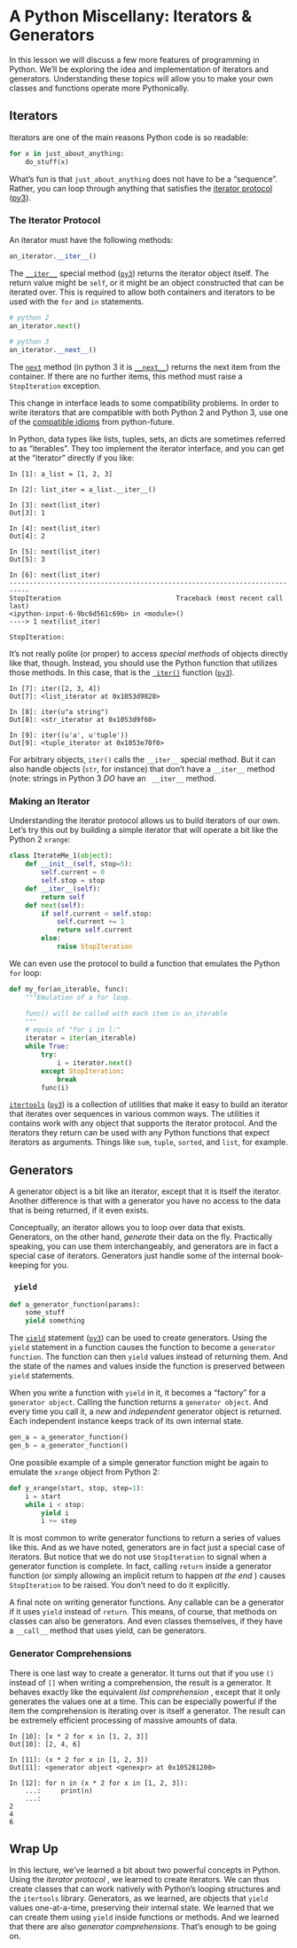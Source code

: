 # A Python Miscellany: Iterators & Generators

In this lesson we will discuss a few more features of programming in Python.
We’ll be exploring the idea and implementation of iterators and generators.
Understanding these topics will allow you to make your own classes and
functions operate more Pythonically.

## Iterators

Iterators are one of the main reasons Python code is so readable:

    
```python
for x in just_about_anything:
    do_stuff(x)
```

What’s fun is that `just_about_anything` does not have to be a “sequence”.
Rather, you can loop through anything that satisfies the [iterator
protocol](http://docs.python.org/2/library/stdtypes.html#typeiter "\(in Python
v2.7\)") ([py3](http://docs.python.org/3/library/stdtypes.html#typeiter "\(in
Python v3.6\)")).

### The Iterator Protocol

An iterator must have the following methods:

    
```python
an_iterator.__iter__()
```

The
[`__iter__`](http://docs.python.org/2/library/stdtypes.html#iterator.__iter__
"\(in Python v2.7\)") special method
([`py3`](http://docs.python.org/3/library/stdtypes.html#iterator.__iter__
"\(in Python v3.6\)")) returns the iterator object itself. The return value
might be `self`, or it might be an object constructed that can be iterated
over. This is required to allow both containers and iterators to be used with
the `for` and `in` statements.

    
```python
# python 2
an_iterator.next()

# python 3
an_iterator.__next__()
```

The [`next`](http://docs.python.org/2/library/stdtypes.html#iterator.next
"\(in Python v2.7\)") method (in python 3 it is
[`__next__`](http://docs.python.org/3/library/stdtypes.html#iterator.__next__
"\(in Python v3.6\)")) returns the next item from the container. If there are
no further items, this method must raise a `StopIteration` exception.

This change in interface leads to some compatibility problems. In order to
write iterators that are compatible with both Python 2 and Python 3, use one
of the [compatible idioms](http://python-future.org/compatible_idioms.html#custom-iterators) from python-future.

In Python, data types like lists, tuples, sets, an dicts are sometimes
referred to as “iterables”. They too implement the iterator interface, and you
can get at the “iterator” directly if you like:

    
```
In [1]: a_list = [1, 2, 3]

In [2]: list_iter = a_list.__iter__()

In [3]: next(list_iter)
Out[3]: 1

In [4]: next(list_iter)
Out[4]: 2

In [5]: next(list_iter)
Out[5]: 3

In [6]: next(list_iter)
---------------------------------------------------------------------------
StopIteration                             Traceback (most recent call last)
<ipython-input-6-9bc6d561c69b> in <module>()
----> 1 next(list_iter)

StopIteration:
```

It’s not really polite (or proper) to access _special methods_ of objects
directly like that, though. Instead, you should use the Python function that
utilizes those methods. In this case, that is the [`
iter()`](http://docs.python.org/2/library/functions.html#iter "\(in Python
v2.7\)") function
([`py3`](http://docs.python.org/3/library/functions.html#iter "\(in Python
v3.6\)")).

    
```
In [7]: iter([2, 3, 4])
Out[7]: <list_iterator at 0x1053d9828>

In [8]: iter(u"a string")
Out[8]: <str_iterator at 0x1053d9f60>

In [9]: iter((u'a', u'tuple'))
Out[9]: <tuple_iterator at 0x1053e70f0>
```

For arbitrary objects, `iter()` calls the `__iter__` special method. But it
can also handle objects (`str`, for instance) that don’t have a `__iter__`
method (note: strings in Python 3 _DO_ have an ` __iter__` method.

### Making an Iterator

Understanding the iterator protocol allows us to build iterators of our own.
Let’s try this out by building a simple iterator that will operate a bit like
the Python 2 `xrange`:

    
```python
class IterateMe_1(object):
    def __init__(self, stop=5):
        self.current = 0
        self.stop = stop
    def __iter__(self):
        return self
    def next(self):
        if self.current < self.stop:
            self.current += 1
            return self.current
        else:
            raise StopIteration
```

We can even use the protocol to build a function that emulates the Python
`for` loop:

    
```python
def my_for(an_iterable, func):
    """Emulation of a for loop.

    func() will be called with each item in an_iterable
    """
    # equiv of "for i in l:"
    iterator = iter(an_iterable)
    while True:
        try:
            i = iterator.next()
        except StopIteration:
            break
        func(i)
```

[`itertools`](http://docs.python.org/2/library/itertools.html#module-itertools
"\(in Python v2.7\)")
([`py3`](http://docs.python.org/3/library/itertools.html#module-itertools
"\(in Python v3.6\)")) is a collection of utilities that make it easy to build
an iterator that iterates over sequences in various common ways. The utilities
it contains work with any object that supports the iterator protocol. And the
iterators they return can be used with any Python functions that expect
iterators as arguments. Things like `sum`, `tuple`, `sorted`, and `list`, for
example.

## Generators

A generator object is a bit like an iterator, except that it is itself the
iterator. Another difference is that with a generator you have no access to
the data that is being returned, if it even exists.

Conceptually, an iterator allows you to loop over data that exists.
Generators, on the other hand, _generate_ their data on the fly. Practically
speaking, you can use them interchangeably, and generators are in fact a
special case of iterators. Generators just handle some of the internal book-
keeping for you.

### ` yield`

    
```python
def a_generator_function(params):
    some_stuff
    yield something
```

The [`yield`](http://docs.python.org/2/reference/simple_stmts.html#yield "\(in
Python v2.7\)") statement
([`py3`](http://docs.python.org/3/reference/simple_stmts.html#yield "\(in
Python v3.6\)")) can be used to create generators. Using the `yield` statement
in a function causes the function to become a `generator function`. The
function can then `yield` values instead of returning them. And the state of
the names and values inside the function is preserved between `yield`
statements.

When you write a function with `yield` in it, it becomes a “factory” for a
`generator object`. Calling the function returns a `generator object`. And
every time you call it, a _new_ and _independent_ generator object is
returned. Each independent instance keeps track of its own internal state.

    
```python
gen_a = a_generator_function()
gen_b = a_generator_function()
```

One possible example of a simple generator function might be again to emulate
the `xrange` object from Python 2:

    
```python
def y_xrange(start, stop, step=1):
    i = start
    while i < stop:
        yield i
        i += step
```

It is most common to write generator functions to return a series of values
like this. And as we have noted, generators are in fact just a special case of
iterators. But notice that we do not use `StopIteration` to signal when a
generator function is complete. In fact, calling `return` inside a generator
function (or simply allowing an implicit return to happen _at the end_ )
causes `StopIteration` to be raised. You don’t need to do it explicitly.

A final note on writing generator functions. Any callable can be a generator
if it uses `yield` instead of `return`. This means, of course, that methods on
classes can also be generators. And even classes themselves, if they have a
`__call__` method that uses yield, can be generators.

### Generator Comprehensions

There is one last way to create a generator. It turns out that if you use `()`
instead of `[]` when writing a comprehension, the result is a generator. It
behaves exactly like the equivalent _list comprehension_ , except that it only
generates the values one at a time. This can be especially powerful if the
item the comprehension is iterating over is itself a generator. The result can
be extremely efficient processing of massive amounts of data.

    
```
In [10]: [x * 2 for x in [1, 2, 3]]
Out[10]: [2, 4, 6]

In [11]: (x * 2 for x in [1, 2, 3])
Out[11]: <generator object <genexpr> at 0x105281200>

In [12]: for n in (x * 2 for x in [1, 2, 3]):
    ...:     print(n)
    ...:
2
4
6
```

## Wrap Up

In this lecture, we’ve learned a bit about two powerful concepts in Python.
Using the _iterator protocol_ , we learned to create iterators. We can thus
create classes that can work natively with Python’s looping structures and the
`itertools` library. Generators, as we learned, are objects that `yield`
values one-at-a-time, preserving their internal state. We learned that we can
create them using `yield` inside functions or methods. And we learned that
there are also _generator comprehensions_. That’s enough to be going on.

